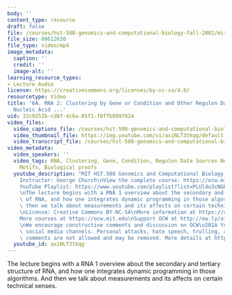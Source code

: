 ```yaml
---
body: ''
content_type: resource
draft: false
file: /courses/hst-508-genomics-and-computational-biology-fall-2002/mithst_508f02_lec6a_360p_16_9.mp4
file_size: 80612630
file_type: video/mp4
image_metadata:
  caption: ''
  credit: ''
  image-alt: ''
learning_resource_types:
- Lecture Audio
license: https://creativecommons.org/licenses/by-nc-sa/4.0/
resourcetype: Video
title: '6A. RNA 2: Clustering by Gene or Condition and Other Regulon Data Sources
  Nucleic Acid ...'
uid: 32c9252b-cd8f-4c6a-85f1-f8ffb099f024
video_files:
  video_captions_file: /courses/hst-508-genomics-and-computational-biology-fall-2002/1_a5O71wnb9AluRIC9UYUXM6SdR2RhrzP_transcript.webvtt
  video_thumbnail_file: https://img.youtube.com/vi/axiNLT3tkqg/default.jpg
  video_transcript_file: /courses/hst-508-genomics-and-computational-biology-fall-2002/1_a5O71wnb9AluRIC9UYUXM6SdR2RhrzP_transcript.pdf
video_metadata:
  video_speakers: ''
  video_tags: RNA, Clustering, Gene, Condition, Regulon Data Sources Nucleic Acid
    Motifs, Biological proofs
  youtube_description: "MIT HST.508 Genomics and Computational Biology, Fall 2002\n\
    Instructor: George Church\nView the complete course: https://ocw.mit.edu/courses/hst-508-genomics-and-computational-biology-fall-2002/\n\
    YouTube Playlist: https://www.youtube.com/playlist?list=PLUl4u3cNGP61gaHWysmlYNeGsuUI8y5GV\n\
    \nThe lecture begins with a RNA 1 overview about the secondary and tertiary structure\
    \ of RNA, and how one integrates dynamic programming in those algorithms. And\
    \ then we talk about measurements and its affects on certain technical senses.\n\
    \nLicense: Creative Commons BY-NC-SA\nMore information at https://ocw.mit.edu/terms\n\
    More courses at https://ocw.mit.edu\nSupport OCW at http://ow.ly/a1If50zVRlQ\n\
    \nWe encourage constructive comments and discussion on OCW\u201A YouTube and other\
    \ social media channels. Personal attacks, hate speech, trolling, and inappropriate\
    \ comments are not allowed and may be removed. More details at https://ocw.mit.edu/comments."
  youtube_id: axiNLT3tkqg
---
```

The lecture begins with a RNA 1 overview about the secondary and tertiary structure of RNA, and how one integrates dynamic programming in those algorithms. And then we talk about measurements and its affects on certain technical senses.
